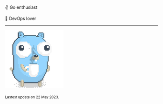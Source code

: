:v: Go enthusiast

:muscle: DevOps lover

---

![Image alt text](/images/gopher_with_coffee.gif)


<sub>Lastest update on 22 May 2023.</sub>
